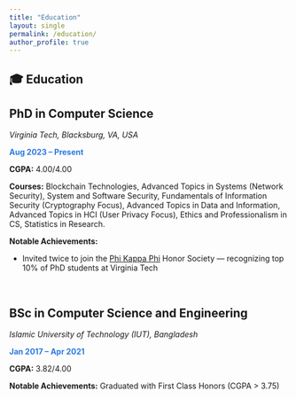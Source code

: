 ```yaml
---
title: "Education"
layout: single
permalink: /education/
author_profile: true
---
```


## 🎓 Education

<div class="archive__item">
  <h2 class="archive__item-title">PhD in Computer Science</h2>
  <p><i>Virginia Tech, Blacksburg, VA, USA</i></p>
  <p><strong style="color:#2a7ae2;">Aug 2023 – Present</strong></p>
  <p><strong>CGPA:</strong> 4.00/4.00</p>
  <p><strong>Courses:</strong> Blockchain Technologies, Advanced Topics in Systems (Network Security), System and Software Security, Fundamentals of Information Security (Cryptography Focus), Advanced Topics in Data and Information, Advanced Topics in HCI (User Privacy Focus), Ethics and Professionalism in CS, Statistics in Research.</p>
  <p><strong>Notable Achievements:</strong> 
  <ul>
    <li>Invited twice to join the <a href="https://www.provost.vt.edu/phi-kappa-phi.html" target="_blank">Phi Kappa Phi</a> Honor Society — recognizing top 10% of PhD students at Virginia Tech</li>
  </ul>
  </p>
</div>

<br/>

<div class="archive__item">
  <h2 class="archive__item-title">BSc in Computer Science and Engineering</h2>
  <p><i>Islamic University of Technology (IUT), Bangladesh</i></p>
  <p><strong style="color:#2a7ae2;">Jan 2017 – Apr 2021</strong></p>
  <p><strong>CGPA:</strong> 3.82/4.00</p>
  <p><strong>Notable Achievements:</strong> Graduated with First Class Honors (CGPA > 3.75)</p>
</div>
